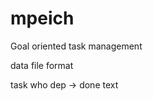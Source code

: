 # mpeich

Goal oriented task management

data file format

task <task id> <name>
who <task id> <person>
dep <task id> -> <task id>
done <task id>
text <task id> <text>

